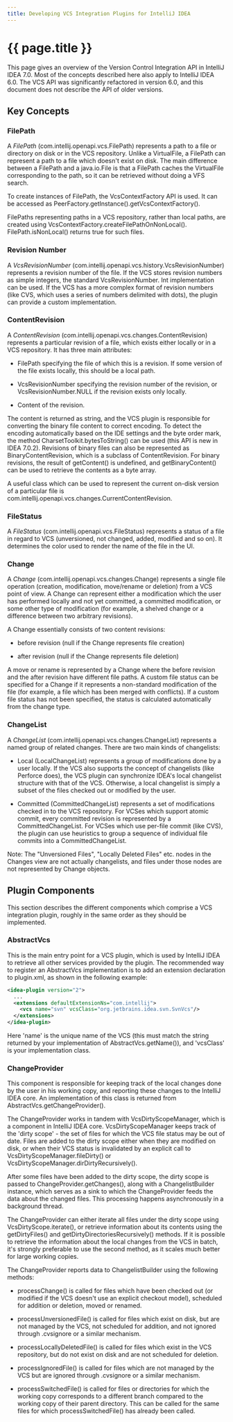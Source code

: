 ```yaml
---
title: Developing VCS Integration Plugins for IntelliJ IDEA
---
```


# {{ page.title }}

This page gives an overview of the Version Control Integration API in IntelliJ IDEA 7.0. Most of the concepts described here also apply to IntelliJ IDEA 6.0. The VCS API was significantly refactored in version 6.0, and this document does not describe the API of older versions.

## Key Concepts

### FilePath

A *FilePath* (com.intellij.openapi.vcs.FilePath) represents a path to a file or directory on disk or in the VCS repository.
Unlike a VirtualFile, a FilePath can represent a path to a file which doesn't exist on disk.
The main difference between a FilePath and a java.io.File is that a FilePath caches the VirtualFile corresponding to the path, so it can be retrieved without doing a VFS search.

To create instances of FilePath, the VcsContextFactory API is used.
It can be accessed as PeerFactory.getInstance().getVcsContextFactory().

FilePaths representing paths in a VCS repository, rather than local paths, are created using VcsContextFactory.createFilePathOnNonLocal(). FilePath.isNonLocal() returns true for such files.

### Revision Number

A *VcsRevisionNumber* (com.intellij.openapi.vcs.history.VcsRevisionNumber) represents a revision number of the file.
If the VCS stores revision numbers as simple integers, the standard VcsRevisionNumber.
Int implementation can be used. If the VCS has a more complex format of revision numbers (like CVS, which uses a series of numbers delimited with dots), the plugin can provide a custom implementation.

### ContentRevision

A *ContentRevision* (com.intellij.openapi.vcs.changes.ContentRevision) represents a particular revision of a file, which exists either locally or in a VCS repository.
It has three main attributes:

*  FilePath specifying the file of which this is a revision. If some version of the file exists locally, this should be a local path.

*  VcsRevisionNumber specifying the revision number of the revision, or VcsRevisionNumber.NULL if the revision exists only locally.

*  Content of the revision.

The content is returned as string, and the VCS plugin is responsible for converting the binary file content to correct encoding. To detect the encoding automatically based on the IDE settings and the byte order mark, the method CharsetToolkit.bytesToString() can be used (this API is new in IDEA 7.0.2). Revisions of binary files can also be represented as BinaryContentRevision, which is a subclass of ContentRevision. For binary revisions, the result of getContent() is undefined, and getBinaryContent() can be used to retrieve the contents as a byte array.

A useful class which can be used to represent the current on-disk version of a particular file is com.intellij.openapi.vcs.changes.CurrentContentRevision.

### FileStatus

A *FileStatus* (com.intellij.openapi.vcs.FileStatus) represents a status of a file in regard to VCS (unversioned, not changed, added, modified and so on).
It determines the color used to render the name of the file in the UI.

### Change

A *Change* (com.intellij.openapi.vcs.changes.Change) represents a single file operation (creation, modification, move/rename or deletion) from a VCS point of view.
A Change can represent either a modification which the user has performed locally and not yet committed, a committed modification, or some other type of modification (for example, a shelved change or a difference between two arbitrary revisions).

A Change essentially consists of two content revisions:
*  before revision (null if the Change represents file creation)

*  after revision (null if the Change represents file deletion)

A move or rename is represented by a Change where the before revision and the after revision have different file paths.
A custom file status can be specified for a Change if it represents a non-standard modification of the file (for example, a file which has been merged with conflicts). If a custom file status has not been specified, the status is calculated automatically from the change type.

### ChangeList

A *ChangeList* (com.intellij.openapi.vcs.changes.ChangeList) represents a named group of related changes. There are two main kinds of changelists:

*  Local (LocalChangeList) represents a group of modifications done by a user locally.
If the VCS also supports the concept of changelists (like Perforce does), the VCS plugin can synchronize IDEA's local changelist structure with that of the VCS.
Otherwise, a local changelist is simply a subset of the files checked out or modified by the user.

*  Committed (CommittedChangeList) represents a set of modifications checked in to the VCS repository.
For VCSes which support atomic commit, every committed revision is represented by a CommittedChangeList.
For VCSes which use per-file commit (like CVS), the plugin can use heuristics to group a sequence of individual file commits into a CommittedChangeList.

Note: The "Unversioned Files", "Locally Deleted Files" etc. nodes in the Changes view are not actually changelists, and files under those nodes are not represented by Change objects.

## Plugin Components

This section describes the different components which comprise a VCS integration plugin, roughly in the same order as they should be implemented.

### AbstractVcs

This is the main entry point for a VCS plugin, which is used by IntelliJ IDEA to retrieve all other services provided by the plugin. The recommended way to register an AbstractVcs implementation is to add an extension declaration to plugin.xml, as shown in the following example:

```xml
<idea-plugin version="2">
  ...
  <extensions defaultExtensionNs="com.intellij">
    <vcs name="svn" vcsClass="org.jetbrains.idea.svn.SvnVcs"/>
  </extensions>
</idea-plugin>
```

Here 'name' is the unique name of the VCS (this must match the string returned by your implementation of AbstractVcs.getName()), and 'vcsClass' is your implementation class.

### ChangeProvider

This component is responsible for keeping track of the local changes done by the user in his working copy, and reporting these changes to the IntelliJ IDEA core. An implementation of this class is returned from AbstractVcs.getChangeProvider().

The ChangeProvider works in tandem with VcsDirtyScopeManager, which is a component in IntelliJ IDEA core. VcsDirtyScopeManager keeps track of the 'dirty scope' - the set of files for which the VCS file status may be out of date. Files are added to the dirty scope either when they are modified on disk, or when their VCS status is invalidated by an explicit call to VcsDirtyScopeManager.fileDirty() or VcsDirtyScopeManager.dirDirtyRecursively().

After some files have been added to the dirty scope, the dirty scope is passed to ChangeProvider.getChanges(), along with a ChangelistBuilder instance, which serves as a sink to which the ChangeProvider feeds the data about the changed files. This processing happens asynchronously in a background thread.

The ChangeProvider can either iterate all files under the dirty scope using VcsDirtyScope.iterate(), or retrieve information about its contents using the getDirtyFiles() and getDirtyDirectoriesRecursively() methods. If it is possible to retrieve the information about the local changes from the VCS in batch, it's strongly preferable to use the second method, as it scales much better for large working copies.

The ChangeProvider reports data to ChangelistBuilder using the following methods:

*  processChange() is called for files which have been checked out (or modified if the VCS doesn't use an explicit checkout model), scheduled for addition or deletion, moved or renamed.

*  processUnversionedFile() is called for files which exist on disk, but are not managed by the VCS, not scheduled for addition, and not ignored through .cvsignore or a similar mechanism.

*  processLocallyDeletedFile() is called for files which exist in the VCS repository, but do not exist on disk and are not scheduled for deletion.

*  processIgnoredFile() is called for files which are not managed by the VCS but are ignored through .cvsignore or a similar mechanism.

*  processSwitchedFile() is called for files or directories for which the working copy corresponds to a different branch compared to the working copy of their parent directory. This can be called for the same files for which processSwitchedFile() has already been called.


